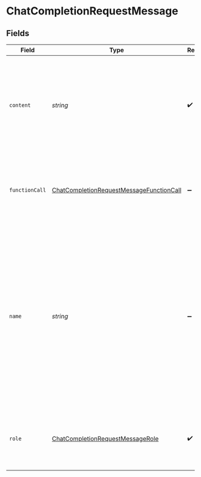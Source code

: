 # ChatCompletionRequestMessage


## Fields

| Field                                                                                                                                                                                                                                               | Type                                                                                                                                                                                                                                                | Required                                                                                                                                                                                                                                            | Description                                                                                                                                                                                                                                         |
| --------------------------------------------------------------------------------------------------------------------------------------------------------------------------------------------------------------------------------------------------- | --------------------------------------------------------------------------------------------------------------------------------------------------------------------------------------------------------------------------------------------------- | --------------------------------------------------------------------------------------------------------------------------------------------------------------------------------------------------------------------------------------------------- | --------------------------------------------------------------------------------------------------------------------------------------------------------------------------------------------------------------------------------------------------- |
| `content`                                                                                                                                                                                                                                           | *string*                                                                                                                                                                                                                                            | :heavy_check_mark:                                                                                                                                                                                                                                  | The contents of the message. `content` is required for all messages, and may be null for assistant messages with function calls.                                                                                                                    |
| `functionCall`                                                                                                                                                                                                                                      | [ChatCompletionRequestMessageFunctionCall](../../models/shared/chatcompletionrequestmessagefunctioncall.md)                                                                                                                                         | :heavy_minus_sign:                                                                                                                                                                                                                                  | The name and arguments of a function that should be called, as generated by the model.                                                                                                                                                              |
| `name`                                                                                                                                                                                                                                              | *string*                                                                                                                                                                                                                                            | :heavy_minus_sign:                                                                                                                                                                                                                                  | The name of the author of this message. `name` is required if role is `function`, and it should be the name of the function whose response is in the `content`. May contain a-z, A-Z, 0-9, and underscores, with a maximum length of 64 characters. |
| `role`                                                                                                                                                                                                                                              | [ChatCompletionRequestMessageRole](../../models/shared/chatcompletionrequestmessagerole.md)                                                                                                                                                         | :heavy_check_mark:                                                                                                                                                                                                                                  | The role of the messages author. One of `system`, `user`, `assistant`, or `function`.                                                                                                                                                               |